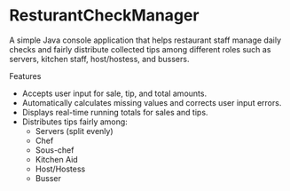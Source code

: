 # ResturantCheckManager
A simple Java console application that helps restaurant staff manage daily checks and fairly distribute collected tips among different roles such as servers, kitchen staff, host/hostess, and bussers.

Features
- Accepts user input for sale, tip, and total amounts.
- Automatically calculates missing values and corrects user input errors.
- Displays real-time running totals for sales and tips.
- Distributes tips fairly among:
  - Servers (split evenly)
  - Chef
  - Sous-chef
  - Kitchen Aid
  - Host/Hostess
  - Busser
